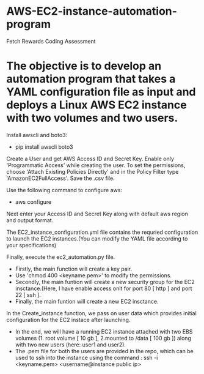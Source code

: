 # AWS-EC2-instance-automation-program
Fetch Rewards Coding Assessment

# The objective is to develop an automation program that takes a YAML configuration file as input and deploys a Linux AWS EC2 instance with two volumes and two users.

Install awscli and boto3:
 - pip install awscli boto3

Create a User and get AWS Access ID and Secret Key.
Enable only 'Programmatic Access' while creating the user.
To set the permissions, choose 'Attach Existing Policies Directly' and in the Policy Filter type 'AmazonEC2FullAccess'.
Save the .csv file.

Use the following command to configure aws:  
- aws configure

Next enter your Access ID and Secret Key along with default aws region and output format.


The EC2_instance_configuration.yml file contains the requried configuration to launch the EC2 instances.(You can modify the YAML file according to your specifications)

Finally, execute the ec2_automation.py file.
  - Firstly, the main function will create a key pair. 
  - Use 'chmod 400 <keyname.pem>' to modify the permissions.
  - Secondly, the main funtion will create a new security group for the EC2 insctance.(Here, I have enable access onlt for port 80 [ http ]  and port 22 [ ssh ].
  - Finally, the main funtion will create a new EC2 insctance.

In the Create_instance function, we pass on user data which provides initial configuration for the EC2 instace after launching.


- In the end, we will have a running EC2 instance attached with two EBS volumes (1. root volume [ 10 gb ], 2.mounted to /data [ 100 gb ]) along with two new users (here: user1 and user2).
- The .pem file for both the users are provided in the repo, which can be used to ssh into the instance using the command : ssh -i <keyname.pem> <username@instance public ip>


